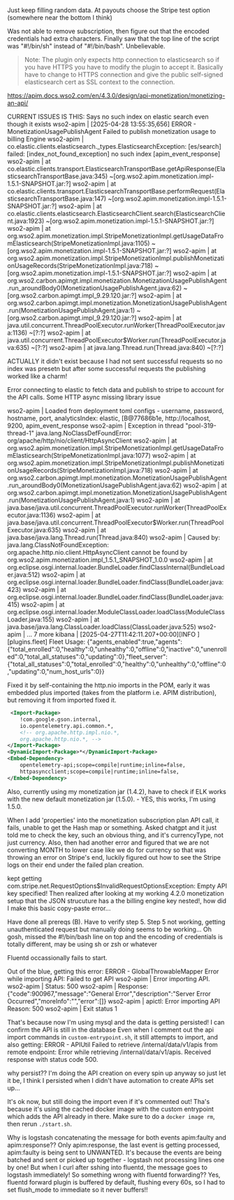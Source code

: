 Just keep filling random data. At payouts choose the Stripe test option (somewhere near the bottom I think)

Was not able to remove subscription, then figure out that the encoded credentials had extra characters. Finally saw that the top line of the script was "#!/bin/sh" instead of "#!/bin/bash". Unbelievable.

> Note: The plugin only expects http connection to elasticsearch so if you have HTTPS you have to modify the plugin to accept it. Basically have to change to HTTPS connection and give the public self-signed elasticsearch cert as SSL context to the connection. 

https://apim.docs.wso2.com/en/4.3.0/design/api-monetization/monetizing-an-api/

CURRENT ISSUES IS THIS:
Says no such index on elastic search even though it exists
wso2-apim      | [2025-04-28 13:55:35,656] ERROR - MonetizationUsagePublishAgent Failed to publish monetization usage to billing Engine
wso2-apim      | co.elastic.clients.elasticsearch._types.ElasticsearchException: [es/search] failed: [index_not_found_exception] no such index [apim_event_response]
wso2-apim      |        at co.elastic.clients.transport.ElasticsearchTransportBase.getApiResponse(ElasticsearchTransportBase.java:345) ~[org.wso2.apim.monetization.impl-1.5.1-SNAPSHOT.jar:?]
wso2-apim      |        at co.elastic.clients.transport.ElasticsearchTransportBase.performRequest(ElasticsearchTransportBase.java:147) ~[org.wso2.apim.monetization.impl-1.5.1-SNAPSHOT.jar:?]
wso2-apim      |        at co.elastic.clients.elasticsearch.ElasticsearchClient.search(ElasticsearchClient.java:1923) ~[org.wso2.apim.monetization.impl-1.5.1-SNAPSHOT.jar:?]
wso2-apim      |        at org.wso2.apim.monetization.impl.StripeMonetizationImpl.getUsageDataFromElasticsearch(StripeMonetizationImpl.java:1105) ~[org.wso2.apim.monetization.impl-1.5.1-SNAPSHOT.jar:?]
wso2-apim      |        at org.wso2.apim.monetization.impl.StripeMonetizationImpl.publishMonetizationUsageRecords(StripeMonetizationImpl.java:718) ~[org.wso2.apim.monetization.impl-1.5.1-SNAPSHOT.jar:?]
wso2-apim      |        at org.wso2.carbon.apimgt.impl.monetization.MonetizationUsagePublishAgent.run_aroundBody0(MonetizationUsagePublishAgent.java:62) ~[org.wso2.carbon.apimgt.impl_9.29.120.jar:?]
wso2-apim      |        at org.wso2.carbon.apimgt.impl.monetization.MonetizationUsagePublishAgent.run(MonetizationUsagePublishAgent.java:1) ~[org.wso2.carbon.apimgt.impl_9.29.120.jar:?]
wso2-apim      |        at java.util.concurrent.ThreadPoolExecutor.runWorker(ThreadPoolExecutor.java:1136) ~[?:?]
wso2-apim      |        at java.util.concurrent.ThreadPoolExecutor$Worker.run(ThreadPoolExecutor.java:635) ~[?:?]
wso2-apim      |        at java.lang.Thread.run(Thread.java:840) ~[?:?]

ACTUALLY it didn't exist because I had not sent successful requests so no index was presetn but after some successful requests the publishing worked like a charm!


Error connecting to elastic to fetch data and publish to stripe to account for the API calls. Some HTTP async missing library issue

wso2-apim      | Loaded from deployment toml configs - username, password, hostname, port, analyticsIndex: elastic, [B@77686b1e, http://localhost, 9200, apim_event_response
wso2-apim      | Exception in thread "pool-319-thread-1" java.lang.NoClassDefFoundError: org/apache/http/nio/client/HttpAsyncClient
wso2-apim      |        at org.wso2.apim.monetization.impl.StripeMonetizationImpl.getUsageDataFromElasticsearch(StripeMonetizationImpl.java:1077)
wso2-apim      |        at org.wso2.apim.monetization.impl.StripeMonetizationImpl.publishMonetizationUsageRecords(StripeMonetizationImpl.java:718)
wso2-apim      |        at org.wso2.carbon.apimgt.impl.monetization.MonetizationUsagePublishAgent.run_aroundBody0(MonetizationUsagePublishAgent.java:62)
wso2-apim      |        at org.wso2.carbon.apimgt.impl.monetization.MonetizationUsagePublishAgent.run(MonetizationUsagePublishAgent.java:1)
wso2-apim      |        at java.base/java.util.concurrent.ThreadPoolExecutor.runWorker(ThreadPoolExecutor.java:1136)
wso2-apim      |        at java.base/java.util.concurrent.ThreadPoolExecutor$Worker.run(ThreadPoolExecutor.java:635)
wso2-apim      |        at java.base/java.lang.Thread.run(Thread.java:840)
wso2-apim      | Caused by: java.lang.ClassNotFoundException: org.apache.http.nio.client.HttpAsyncClient cannot be found by org.wso2.apim.monetization.impl_1.5.1_SNAPSHOT_1.0.0
wso2-apim      |        at org.eclipse.osgi.internal.loader.BundleLoader.findClassInternal(BundleLoader.java:512)
wso2-apim      |        at org.eclipse.osgi.internal.loader.BundleLoader.findClass(BundleLoader.java:423)
wso2-apim      |        at org.eclipse.osgi.internal.loader.BundleLoader.findClass(BundleLoader.java:415)
wso2-apim      |        at org.eclipse.osgi.internal.loader.ModuleClassLoader.loadClass(ModuleClassLoader.java:155)
wso2-apim      |        at java.base/java.lang.ClassLoader.loadClass(ClassLoader.java:525)
wso2-apim      |        ... 7 more
kibana         | [2025-04-27T11:42:11.207+00:00][INFO ][plugins.fleet] Fleet Usage: {"agents_enabled":true,"agents":{"total_enrolled":0,"healthy":0,"unhealthy":0,"offline":0,"inactive":0,"unenrolled":0,"total_all_statuses":0,"updating":0},"fleet_server":{"total_all_statuses":0,"total_enrolled":0,"healthy":0,"unhealthy":0,"offline":0,"updating":0,"num_host_urls":0}}

Fixed it by self-containing the http.nio imports in the POM, early it was embedded plus imported (takes from the platform i.e. APIM distribution), but removing it from imported fixed it. 

```xml
 <Import-Package>
    !com.google.gson.internal,
    io.opentelemetry.api.common.*,
    <!-- org.apache.http.impl.nio.*,
    org.apache.http.nio.*, -->
</Import-Package>
<DynamicImport-Package>*</DynamicImport-Package>
<Embed-Dependency>
    opentelemetry-api;scope=compile|runtime;inline=false,
    httpasyncclient;scope=compile|runtime;inline=false,
</Embed-Dependency>
```

Also, currently using my monetization jar (1.4.2), have to check if ELK works with the new default monetization jar (1.5.0). - YES, this works, I'm using 1.5.0.


When I add 'properties' into the monetization subscription plan API call, it fails, unable to get the Hash map or something. Asked chatgpt and it just told me to check the key, such an obvious thing, and it's currencyType, not just currency. Also, then had another error and figured that we are not converting MONTH to lower case like we do for currency so that was throwing an error on Stripe's end, luckily figured out how to see the Stripe logs on their end under the failed plan creation. 

kept getting 
com.stripe.net.RequestOptions$InvalidRequestOptionsException: Empty API key specified!
Then realized after looking at my working 4.2.0 monetization setup that the JSON strucuture has a the billing engine key nested!, how did I make this basic copy-paste error... 

Have done all prereqs (B). Have to verify step 5. Step 5 not working, getting unauthenticated request but manually doing seems to be working...
Oh gosh, missed the #!/bin/bash line on top and the encoding of credentials is totally different, may be using sh or zsh or whatever


Fluentd occassionally fails to start. 

Out of the blue, getting this error:
ERROR - GlobalThrowableMapper Error while importing API:  Failed to get API
wso2-apim      | Error importing API.
wso2-apim      | Status: 500
wso2-apim      | Response: {"code":900967,"message":"General Error","description":"Server Error Occurred","moreInfo":"","error":[]}
wso2-apim      | apictl: Error importing API Reason: 500
wso2-apim      | Exit status 1

That's because now I'm using mysql and the data is getting persisted! I can confirm the API is still in the database
Even when I comment out the api import commands in `custom-entrypoint.sh`, it still attempts to import, and also getting:
ERROR - APIUtil Failed to retrieve /internal/data/v1/apis from remote endpoint: Error while retrieving /internal/data/v1/apis. Received response with status code 500.

why persist?? I'm doing the API creation on every spin up anyway so just let it be, I think I persisted when I didn't have automation to create APIs set up...

It's ok now, but still doing the import even if it's commented out!
Tha's because it's using the cached docker image with the custom entrypoint which adds the API already in there. Make sure to do a `docker image rm`, then rerun `./start.sh`.

Why is logstash concatenating the message for both events apim:faulty and apim:response?? 
Only apim:response, the last event is getting processed, apim:faulty is being sent to UNWANTED.
It's because the events are being batched and sent or picked up together - logstash not processing lines one by one!
But when I curl after sshing into fluentd, the message goes to logstash immediately! So something wrong with fluentd forwarding??
Yes, fluentd forward plugin is buffered by default, flushing every 60s, so I had to set flush_mode to immediate so it never buffers!!
